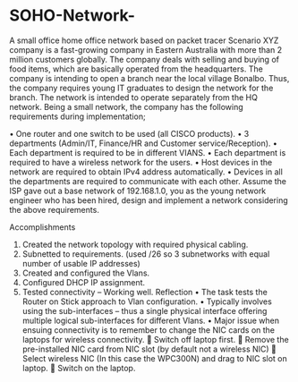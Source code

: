 # SOHO-Network-
A small office home office network based on packet tracer
Scenario
XYZ company is a fast-growing company in Eastern Australia with more than 2 million customers globally. The company deals with selling and buying of food items, which are basically operated from the headquarters. The company is intending to open a branch near the local village Bonalbo. Thus, the company requires young IT graduates to design the network for the branch. The network is intended to operate separately from the HQ network. Being a small network, the company has the following requirements during implementation;

•	One router and one switch to be used (all CISCO products).
•	3 departments (Admin/IT, Finance/HR and Customer service/Reception).
•	Each department is required to be in different VIANS.
•	Each department is required to have a wireless network for the users.
•	Host devices in the network are required to obtain IPv4 address automatically.
•	Devices in all the departments are required to communicate with each other.
Assume the ISP gave out a base network of 192.168.1.0, you as the young network engineer who has been hired, design and implement a network considering the above requirements.

Accomplishments
1.	Created the network topology with required physical cabling.
2.	Subnetted to requirements. (used /26 so 3 subnetworks with equal number of usable IP addresses)
3.	Created and configured the Vlans.
4.	Configured DHCP IP assignment.
5.	Tested connectivity – Working well.
Reflection
•	The task tests the Router on Stick approach to Vlan configuration.
•	Typically involves using the sub-interfaces – thus a single physical interface offering multiple logical sub-interfaces for different Vlans.
•	Major issue when ensuing connectivity is to remember to change the NIC cards on the laptops for wireless connectivity.
	Switch off laptop first.
	Remove the pre-installed NIC card from NIC slot (by default not a wireless NIC)
	Select wireless NIC (In this case the WPC300N) and drag to NIC slot on laptop.
	Switch on the laptop.

